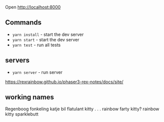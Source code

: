 Open [http://localhost:8000](http://localhost:8000)

## Commands
- `yarn install` - start the dev server
- `yarn start` - start the dev server
- `yarn test` - run all tests

## servers
- `yarn server` - run server

https://rexrainbow.github.io/phaser3-rex-notes/docs/site/

## working names
Regenboog fonkeling katje bil
flatulant kitty . . . rainbow
farty kitty?
rainbow kitty sparklebutt
